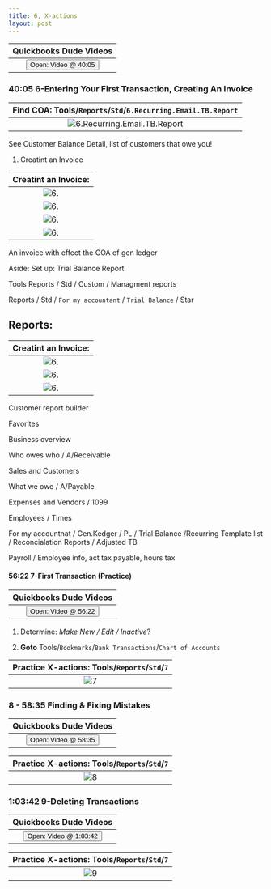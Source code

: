 ```yaml
---
title: 6, X-actions
layout: post
---
```



 <script> function openWindow()
 {window.open("https://www.youtube.com/watch?v=aoWghI3kvpc&t=2405");}
 </script>

| Quickbooks Dude Videos |
|:-:|
| <button onclick="openWindow()">Open: Video @ 40:05</button>|


### 40:05 6-Entering Your First Transaction, Creating An Invoice  


|**Find COA**: Tools/`Reports`/`Std`/`6.Recurring.Email.TB.Report`|
|:--:|
|![6.Recurring.Email.TB.Report](/assets/images/6.Recurring.Email.TB.Report.png)|

See Customer Balance Detail, list of customers that owe you!


1. Creatint an Invoice

|**Creatint an Invoice**: |
|:--:|
|![6.](/assets/images/6.1.create.invoices.png)|
|![6.](/assets/images/6.2.create.invoices.png)|
|![6.](/assets/images/6.create.INVOICES.set.up.defaults.png)|
|![6.](/assets/images/6.generate.INVOICE.png)|

An invoice with effect the COA of gen ledger


Aside: Set up: Trial Balance Report


Tools Reports / Std / Custom / Managment reports


Reports / Std / `For my accountant` / `Trial Balance` / Star 



## Reports:

|**Creatint an Invoice**: |
|:--:|
|![6.](/assets/images/6.customer.bala.detail.report.png)|
|![6.](/assets/images/6.customer.bala.detail.report2.png)|
|![6.](/assets/images/6.customer.bala.detail.report3.png)|

Customer report builder

Favorites

Business overview

Who owes who / A/Receivable

Sales and Customers

What we owe / A/Payable

Expenses and Vendors / 1099

Employees / Times

For my accountnat   / Gen.Kedger / PL / Trial Balance /Recurring Template list / Reconcialation Reports / Adjusted TB

Payroll / Employee info, act tax payable, hours tax 






#### 56:22 7-First Transaction (Practice)


 <script> function openWindow()
 {window.open("https://www.youtube.com/watch?v=aoWghI3kvpc&t=3382");}
 </script>

| Quickbooks Dude Videos |
|:-:|
| <button onclick="openWindow()">Open: Video @ 56:22</button>|

1. Determine:  *Make New / Edit / Inactive*?

2. **Goto** Tools/`Bookmarks`/`Bank Transactions`/`Chart of Accounts`   


|**Practice X-actions**: Tools/`Reports`/`Std`/`7`|
|:--:|
|![7](/assets/images/7.pracvtice.invoices.png)|



### 8 - 58:35 Finding & Fixing Mistakes


 <script> function openWindow()
 {window.open("https://www.youtube.com/watch?v=aoWghI3kvpc&t=3515");}
 </script>

| Quickbooks Dude Videos |
|:-:|
| <button onclick="openWindow()">Open: Video @ 58:35</button>|


|**Practice X-actions**: Tools/`Reports`/`Std`/`7`|
|:--:|
|![8](/assets/images/8.fixing.edit.invoices.png)|



### 1:03:42 9-Deleting Transactions


 <script> function openWindow()
 {window.open("https://www.youtube.com/watch?v=aoWghI3kvpc&t=3822");}
 </script>

| Quickbooks Dude Videos |
|:-:|
| <button onclick="openWindow()">Open: Video @ 1:03:42</button>|


|**Practice X-actions**: Tools/`Reports`/`Std`/`7`|
|:--:|
|![9](/assets/images/9-deleting-xactions.png)|
